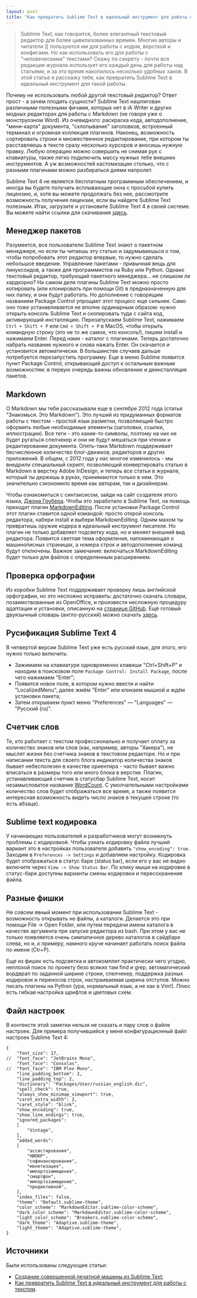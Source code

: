 ```yaml
---
layout: post
title: "Как превратить Sublime Text в идеальный инструмент для работы с текстом"
---
```

> Sublime Text, как говорится, более элегантный текстовый редактор для более цивилизованных времен. Многие авторы и читатели ][ пользуются им для работы с кодом, версткой и конфигами. Но как использовать его для работы с "человеческими" текстами? Скажу по секрету - почти вся редакция журнала использует его каждый день для работы над статьями, и за это время накопилось несколько удобных хаков. В этой статье я расскажу тебе, как превратить Sublime Text в идеальный инструмент для такой работы.

Почему не использовать любой другой текстовый редактор? Ответ прост - а зачем плодить сущности? Sublime Text нашпигован различными полезными фичами, которых нет в iA Writer и других модных редакторах для работы с Markdown (не говоря уже о монструозном Word). Из очевидного: раскраска кода, автодополнение, "мини-карта" документа, "схлопывание" заголовков, встроенный терминал и огромная коллекция плагинов. Наконец, возможность сортировать строки и множественное редактирование, при котором ты расставляешь в тексте сразу несколько курсоров и вносишь нужную правку. Любую операцию можно совершить не снимая рук с клавиатуры, также легко подключить массу нужных тебе внешних инструментов. А уж возможностей кастомизации столько, что с разными плагинами можно разбираться днями напролет.

Sublime Text 4 не является бесплатным программным обеспечением, и иногда вы будете получать всплывающие окна с просьбой купить лицензию, и, хотя вы можете продолжать без нее, рассмотрите возможность получения лицензии, если вы найдете Sublime Text полезным. Итак, загрузите и установите Sublime Text 4 в своей системе. Вы можете найти ссылки для скачивания [здесь](https://www.sublimetext.com/download).

## Менеджер пакетов
Разумеется, все пользователи Sublime Text знают о пакетном менеджере, но если ты читаешь эту статью и задумываешься о том, чтобы попробовать этот редактор впервые, то нужно сделать небольшое введение. Управление пакетами - привычная вещь для линуксоидов, а также для программистов на Ruby или Python. Однако текстовый редактор, требующий пакетного менеджера... не слишком ли хардкорно? На самом деле плагины Sublime Text можно просто копировать (или клонировать при помощи Git) в предназначенную для них папку, и они будут работать. Но дополнение с говорящим названием Package Control упрощает этот процесс еще сильнее. Само оно тоже устанавливается не вполне ординарным образом: нужно открыть консоль Sublime Text и скопировать туда с сайта код, активирующий инсталляцию. Перезапускаем Sublime Text, нажимаем `Ctrl + Shift + P` или `Cmd + Shift + P` в MacOS, чтобы открыть командную строку (это не то же самое, что консоль!), пишем install и нажимаем Enter. Перед нами - каталог с плагинами. Теперь достаточно набрать название нужного и снова нажать Enter. Он скачается и установится автоматически. В большинстве случаев дальше потребуется перезапустить программу. Еще в меню Sublime появится пункт Package Control, открывающий доступ к остальным важным возможностям: в первую очередь важны обновление и деинсталляция пакетов.

## Markdown
О Markdown мы тебе рассказывали еще в сентябре 2012 года (статья "Знакомься. Это Markdown"). Это лучший из придуманных форматов работы с текстом - простой язык разметки, позволяющий быстро оформить любые необходимые элементы (заголовки, ссылки, иллюстрации). Все теги - это какие-то символы, поэтому на них не будет ругаться спелчекер и они не будут мешаться при чтении и редактировании документа. Опять-таки Markdown поддерживает бесчисленное количество блог-движков, редакторов и других приложений. В общем, с 2012 года у нас многое изменилось - мы внедрили специальный скрипт, позволяющий конвертировать статью в Markdown в верстку Adobe InDesign, и теперь все статьи в журнале, который ты держишь в руках, принимаются только в нем. Это значительно сэкономило время как авторам, так и дизайнерам.

Чтобы ознакомиться с синтаксисом, зайди на сайт создателя этого языка, [Джона Грубера](http://daringfireball.net/projects/markdown). Чтобы это заработало в Sublime Text, на помощь приходит плагин [MarkdownEditing](https://github.com/SublimeText-Markdown/MarkdownEditing). После установки Package Control этот плагин ставится одной командой: просто открой консоль редактора, набери install и выбери MarkdownEditing. Одним махом ты превратишь оружие кодера в идеальный инструмент писателя. Но плагин не только добавляет подсветку кода, но и меняет внешний вид редактора. Появится светлая тема оформления, напоминающая о машинописных страницах, а номера строк и автодополнение команд будут отключены. Важное замечание: включаться MarkdownEditing будет только для файлов с определенным расширением.

## Проверка орфографии
Из коробки Sublime Text поддерживает проверку лишь английской орфографии, но это несложно исправить: достаточно скачать словари, позаимствованные из OpenOffice, и произвести несложную процедуру адаптации и установки, описанную на [странице GitHub](https://github.com/SublimeText/Dictionaries). Ещё готовый двуязычный словарь (англо-русский) можно скачать [здесь](https://www.dropbox.com/s/rwobdbdyt0amwmf/russian_english.zip).

## Русификация Sublime Text 4
В четвертой версии Sublime Text уже есть русский язык, для этого, его нужно только включить:
- Зажимаем на клавиатуре одновременно клавиши "Ctrl+Shift+P" и находим в поисковом поле `Package Control: Install Package`, после чего нажимаем "Enter";
- Появится новое поле, в котором нужно ввести и найти "LocalizedMenu", далее жмём "Enter" или кликаем мышкой и ждём установки пакета;
- Затем открываем пункт меню "Preferences" — "Languages" — "Русский (ru)".

## Счетчик слов
Те, кто работает с текстом профессионально и получает оплату за количество знаков или слов (как, например, авторы "Хакера"), не мыслят жизни без счетчика знаков в текстовом редакторе. Но и при написании текста для своего блога индикатор количества знаков бывает небесполезен в качестве ориентира - часто бывает важно вписаться в размеры того или иного блока в верстке. Плагин, устанавливающий счетчик в статусбар Sublime Text, носит незамысловатое название [WordCount](https://github.com/SublimeText/WordCount). С умолчательными настройками количество слов будет отображаться все время, а также появится интересная возможность видеть число знаков в текущей строке (то есть абзаце).

## Sublime text кодировка
У начинающих пользователей и разработчиков могут возникнуть проблемы с кодировкой. Чтобы узнать кодировку файла лучший вариант это в настройках пользователя добавить `"show_encoding": true`. Заходим в `Preferences -> Settings` и добавляем настройку. Кодировка будет отображаться в статус баре (status bar), если его у вас не видно включите через `View -> Show Status Bar`. По клику мыши на кодировке в статус-баре доступны варианты смены кодировки и пересохранения файла.

## Разные фишки
Не совсем явный момент при использовании Sublime Text - возможность открывать не файлы, а каталоги. Делается это при помощи File → Open Folder, или путем передачи имени каталога в качестве аргумента при запуске редактора из bash. При этом у вас не только появляется очень симпатичное дерево каталогов в сайдбаре слева, но и, к примеру, намного круче начинает работать поиск файла по имени (Ctr+P).

Еще из фишек есть подсветка и автокомплит практически чего угодно, неплохой поиск по проекту безо всяких там find и grep, автоматический вордврап по заданной ширине строки, спелчекер, поддержка разных кодировок и переносов строк, настраиваемая ширина отступов. Можно писать плагины на Python (ура, нормальный язык, а не как в Vim!). Плюс есть гибкая настройка шрифтов и цветовых схем.

## Файл настроек
В контексте этой заметки нельзя не сказать и пару слов о файле настроек.
Для примера получившийся у меня конфигурационный файл настроек Sublime Text 4:
```
{
	"font_size": 17,
//	"font_face": "JetBrains Mono",
	"font_face": "Consolas",
//	"font_face": "IBM Plex Mono",
	"line_padding_bottom": 2,
    "line_padding_top": 2,
    "dictionary": "Packages/User/russian_english.dic",
	"spell_check": true,
	"always_show_minimap_viewport": true,
	"caret_extra_width": 2,
	"caret_style": "blink",
	"show_encoding": true,
	"show_line_endings": true,
	"ignored_packages":
	[
		"Vintage",
	],
	"added_words":
	[
		"ассистирования",
		"НИОКР",
		"софинансирования",
		"монетизация",
		"импортозамещения",
		"смартфон",
		"импортозамещение",
		"предиктивной",
	],
	"index_files": false,
	"theme": "Default.sublime-theme",
	"color_scheme": "MarkdownEditor.sublime-color-scheme",
	"dark_color_scheme": "MarkdownEditor.sublime-color-scheme",
	"light_color_scheme": "Breakers.sublime-color-scheme",
	"dark_theme": "Adaptive.sublime-theme",
	"light_theme": "Adaptive.sublime-theme",
}

```

## Источники
Были использованы следующие статьи:
- [Создание совершенной печатной машины из Sublime Text](https://habr.com/ru/company/macloud/blog/552842/);
- [Как превратить Sublime Text в идеальный инструмент для работы с текстом](https://xakep.ru/2014/07/28/sublime-text-not-for-coding/).